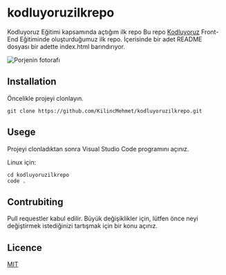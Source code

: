 # kodluyoruzilkrepo
Kodluyoruz Eğitimi kapsamında açtığım ilk repo
Bu repo [Kodluyoruz](https://www.kodluyoruz.org/) Front-End Eğitiminde oluşturduğumuz ilk repo. İçerisinde bir adet README dosyası bir adette index.html barındırıyor.

![Porjenin fotorafı](/kodluyoruzilkrepo/ilk%20repo.png)

## Installation
Öncelikle projeyi clonlayın.

```
git clone https://github.com/KilincMehmet/kodluyoruzilkrepo.git
```

## Usege

Projeyi clonladıktan sonra Visual Studio Code programını açınız.

Linux için:
```
cd kodluyoruzilkrepo
code .
```

## Contrubiting

Pull requestler kabul edilir. Büyük değişiklikler için, lütfen önce neyi değiştirmek istediğinizi tartışmak için bir konu açınız.

## Licence

[MIT](https://choosealicense.com/licenses/mit/)
